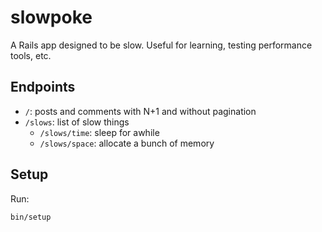 # slowpoke

A Rails app designed to be slow. Useful for learning, testing performance tools, etc.



## Endpoints

- `/`: posts and comments with N+1 and without pagination 
- `/slows`: list of slow things
    - `/slows/time`: sleep for awhile
    - `/slows/space`: allocate a bunch of memory

## Setup

Run:

```shell
bin/setup
```
